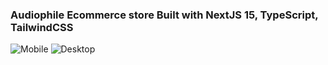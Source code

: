 ### Audiophile Ecommerce store Built with NextJS 15, TypeScript, TailwindCSS

![Mobile](public/assets/imgs/imgs-1.png)
![Desktop](public/assets/imgs/imgs-2.png)
